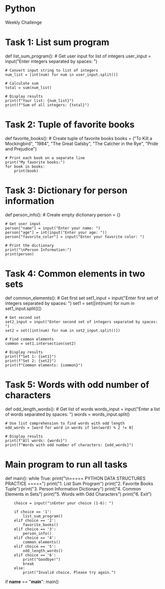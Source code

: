 # Python
Weekly Challenge 
# Task 1: List sum program
def list_sum_program():
    # Get user input for list of integers
    user_input = input("Enter integers separated by spaces: ")
    
    # Convert input string to list of integers
    num_list = [int(num) for num in user_input.split()]
    
    # Calculate sum
    total = sum(num_list)
    
    # Display results
    print(f"Your list: {num_list}")
    print(f"Sum of all integers: {total}")

# Task 2: Tuple of favorite books
def favorite_books():
    # Create tuple of favorite books
    books = ("To Kill a Mockingbird", "1984", "The Great Gatsby", 
             "The Catcher in the Rye", "Pride and Prejudice")
    
    # Print each book on a separate line
    print("My favorite books:")
    for book in books:
        print(book)

# Task 3: Dictionary for person information
def person_info():
    # Create empty dictionary
    person = {}
    
    # Get user input
    person["name"] = input("Enter your name: ")
    person["age"] = int(input("Enter your age: "))
    person["favorite_color"] = input("Enter your favorite color: ")
    
    # Print the dictionary
    print("\nPerson Information:")
    print(person)

# Task 4: Common elements in two sets
def common_elements():
    # Get first set
    set1_input = input("Enter first set of integers separated by spaces: ")
    set1 = set([int(num) for num in set1_input.split()])
    
    # Get second set
    set2_input = input("Enter second set of integers separated by spaces: ")
    set2 = set([int(num) for num in set2_input.split()])
    
    # Find common elements
    common = set1.intersection(set2)
    
    # Display results
    print(f"Set 1: {set1}")
    print(f"Set 2: {set2}")
    print(f"Common elements: {common}")

# Task 5: Words with odd number of characters
def odd_length_words():
    # Get list of words
    words_input = input("Enter a list of words separated by spaces: ")
    words = words_input.split()
    
    # Use list comprehension to find words with odd length
    odd_words = [word for word in words if len(word) % 2 != 0]
    
    # Display results
    print(f"All words: {words}")
    print(f"Words with odd number of characters: {odd_words}")

# Main program to run all tasks
def main():
    while True:
        print("\n===== PYTHON DATA STRUCTURES PRACTICE =====")
        print("1. List Sum Program")
        print("2. Favorite Books Tuple")
        print("3. Person Information Dictionary")
        print("4. Common Elements in Sets")
        print("5. Words with Odd Characters")
        print("6. Exit")
        
        choice = input("\nEnter your choice (1-6): ")
        
        if choice == '1':
            list_sum_program()
        elif choice == '2':
            favorite_books()
        elif choice == '3':
            person_info()
        elif choice == '4':
            common_elements()
        elif choice == '5':
            odd_length_words()
        elif choice == '6':
            print("Goodbye!")
            break
        else:
            print("Invalid choice. Please try again.")

if __name__ == "__main__":
    main()
